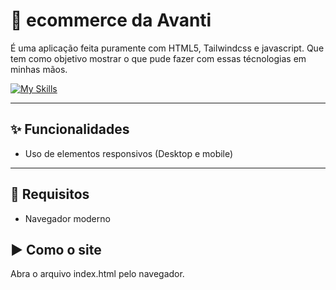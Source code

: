 # 🛒 ecommerce da Avanti
É uma aplicação feita puramente com HTML5, Tailwindcss e javascript. Que tem como objetivo mostrar o que pude fazer com essas técnologias em minhas mãos.

[![My Skills](https://skillicons.dev/icons?i=html,css,js)](https://skillicons.dev)

---
## ✨ Funcionalidades

- Uso de elementos responsivos (Desktop e mobile)

---
## 🧰 Requisitos
- Navegador moderno

## ▶️ Como o site
Abra o arquivo index.html pelo navegador.

